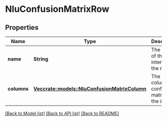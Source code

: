 # NluConfusionMatrixRow

## Properties

Name | Type | Description | Notes
------------ | ------------- | ------------- | -------------
**name** | **String** | The name of the intent for the row. | 
**columns** | [**Vec<crate::models::NluConfusionMatrixColumn>**](NluConfusionMatrixColumn.md) | The columns of confusion matrix for the intent | 

[[Back to Model list]](../README.md#documentation-for-models) [[Back to API list]](../README.md#documentation-for-api-endpoints) [[Back to README]](../README.md)


